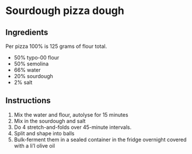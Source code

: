 # Sourdough pizza dough

## Ingredients
Per pizza 100% is 125 grams of flour total.

* 50% typo-00 flour
* 50% semolina
* 66% water
* 20% sourdough
* 2% salt

## Instructions
1. Mix the water and flour, autolyse for 15 minutes
2. Mix in the sourdough and salt
3. Do 4 stretch-and-folds over 45-minute intervals.
3. Split and shape into balls
4. Bulk-ferment them in a sealed container in the fridge overnight covered with a li’l olive oil